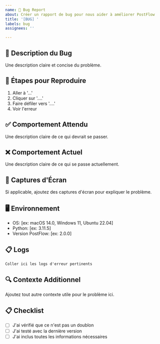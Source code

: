 ```yaml
---
name: 🐛 Bug Report
about: Créer un rapport de bug pour nous aider à améliorer PostFlow
title: '[BUG] '
labels: bug
assignees: ''

---
```


## 🐛 Description du Bug
Une description claire et concise du problème.

## 🔄 Étapes pour Reproduire
1. Aller à '...'
2. Cliquer sur '....'
3. Faire défiler vers '....'
4. Voir l'erreur

## ✅ Comportement Attendu
Une description claire de ce qui devrait se passer.

## ❌ Comportement Actuel
Une description claire de ce qui se passe actuellement.

## 📸 Captures d'Écran
Si applicable, ajoutez des captures d'écran pour expliquer le problème.

## 🖥️ Environnement
- OS: [ex: macOS 14.0, Windows 11, Ubuntu 22.04]
- Python: [ex: 3.11.5]
- Version PostFlow: [ex: 2.0.0]

## 📋 Logs
```
Coller ici les logs d'erreur pertinents
```

## 🔍 Contexte Additionnel
Ajoutez tout autre contexte utile pour le problème ici.

## 📋 Checklist
- [ ] J'ai vérifié que ce n'est pas un doublon
- [ ] J'ai testé avec la dernière version
- [ ] J'ai inclus toutes les informations nécessaires

